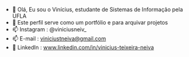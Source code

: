 - 👋 Olá, Eu sou o Vinícius, estudante de Sistemas de Informação pela UFLA
- 👀 Este perfil serve como um portfólio e para arquivar projetos
- 📫 Instagram : @viniciusneiv_
- 📫 E-mail : viniciustneiva@gmail.com
- 💼 LinkedIn : www.linkedin.com/in/vinicius-teixeira-neiva

<!---
viniciustneiva/viniciustneiva is a ✨ special ✨ repository because its `README.md` (this file) appears on your GitHub profile.
You can click the Preview link to take a look at your changes.
--->
